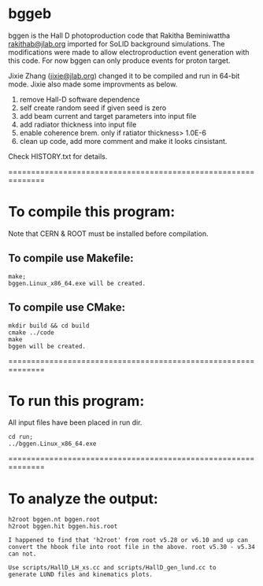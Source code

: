 # bggeb

bggen is the Hall D photoproduction code that Rakitha Beminiwattha <rakithab@jlab.org> imported for 
SoLID background simulations. The modifications were made to allow electroproduction event generation 
with this code. For now bggen can only produce events for proton target.

Jixie Zhang (jixie@jlab.org) changed it to be compiled and run in 64-bit mode. Jixie also made
some improvments as below.

1) remove Hall-D software dependence
2) self create random seed if given seed is zero
3) add beam current and target parameters into input file
4) add radiator thickness into input file
5) enable coherence brem. only if ratiator thickness> 1.0E-6
6) clean up code, add more comment and make it looks cinsistant.

Check HISTORY.txt for details.

==============================================================
# To compile this program:

Note that CERN & ROOT must be installed before compilation.

## To compile use Makefile:

    make;
    bggen.Linux_x86_64.exe will be created.

## To compile use CMake:

    mkdir build && cd build
    cmake ../code
    make
    bggen will be created.
    
==============================================================

# To run this program:

All input files have been placed in run dir.

    cd run;
    ../bggen.Linux_x86_64.exe 

==============================================================

# To analyze the output:

    h2root bggen.nt bggen.root
    h2root bggen.hit bggen.his.root

    I happened to find that 'h2root' from root v5.28 or v6.10 and up can
    convert the hbook file into root file in the above. root v5.30 - v5.34
    can not.
     
    Use scripts/HallD_LH_xs.cc and scripts/HallD_gen_lund.cc to
    generate LUND files and kinematics plots.

    
